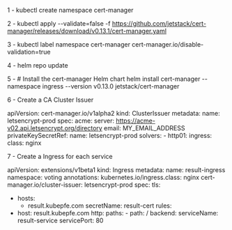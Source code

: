 1 - kubectl create namespace cert-manager

2 - kubectl apply --validate=false -f https://github.com/jetstack/cert-manager/releases/download/v0.13.1/cert-manager.yaml

3 - kubectl label namespace cert-manager cert-manager.io/disable-validation=true

4 - helm repo update

5 - # Install the cert-manager Helm chart
    helm install cert-manager --namespace ingress --version v0.13.0 jetstack/cert-manager

6 - Create a CA Cluster Issuer

apiVersion: cert-manager.io/v1alpha2
kind: ClusterIssuer
metadata:
  name: letsencrypt-prod
spec:
  acme:
    server: https://acme-v02.api.letsencrypt.org/directory
    email: MY_EMAIL_ADDRESS
    privateKeySecretRef:
      name: letsencrypt-prod
    solvers:
    - http01:
        ingress:
          class: nginx

7 - Create a Ingress for each service

apiVersion: extensions/v1beta1
kind: Ingress
metadata:
  name: result-ingress
  namespace: voting
  annotations:
    kubernetes.io/ingress.class: nginx
    cert-manager.io/cluster-issuer: letsencrypt-prod
spec:
  tls:
  - hosts:
    - result.kubepfe.com
    secretName: result-cert
  rules:
  - host: result.kubepfe.com
    http:
      paths:
        - path: /
          backend:
                serviceName: result-service
                servicePort: 80